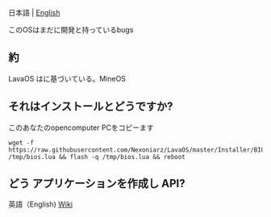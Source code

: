 日本語 | [English](https://github.com/Nexoniarz/LavaOS/blob/master/README.md) 

このOSはまだに開発と持っているbugs

## 約

LavaOS はに基づいている。MineOS
## それはインストールとどうですか? 

このあなたのopencomputer PCをコピーます

	wget -f https://raw.githubusercontent.com/Nexoniarz/LavaOS/master/Installer/BIOS.lua /tmp/bios.lua && flash -q /tmp/bios.lua && reboot


## どう アプリケーションを作成し API?

英語（English)
[Wiki](https://github.com/IgorTimofeev/MineOS/wiki)
